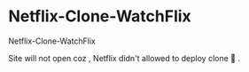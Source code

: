 # Netflix-Clone-WatchFlix
Netflix-Clone-WatchFlix
<a href="https://watchflix-india-lakshmi09.netlify.app"><a/>

Site will not open coz , Netflix didn't allowed to deploy clone 🙂 .
